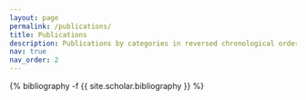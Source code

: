 ```yaml
---
layout: page
permalink: /publications/
title: Publications
description: Publications by categories in reversed chronological order.
nav: true
nav_order: 2
---
```

<!-- _pages/publications.md -->
<div class="publications">

{% bibliography -f {{ site.scholar.bibliography }} %}

</div>
